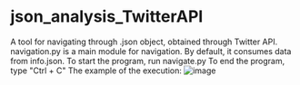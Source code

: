 # json_analysis_TwitterAPI
A tool for navigating through .json object, obtained through Twitter API.
navigation.py is a main module for navigation.
By default, it consumes data from info.json.
To start the program, run navigate.py
To end the program, type "Ctrl + C"
The example of the execution:
![image](https://user-images.githubusercontent.com/91615650/154477178-14378779-d4ba-4f37-9bb3-763fc95ab24b.png)
